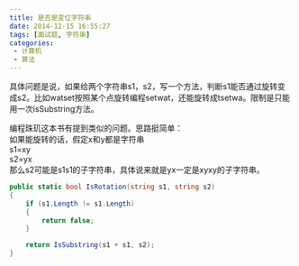 ```yaml
---
title: 是否是变位字符串
date: 2014-12-15 16:55:27
tags: [面试题, 字符串]
categories:
 - 计算机
 - 算法
---
```

具体问题是说，如果给两个字符串s1，s2，写一个方法，判断s1能否通过旋转变成s2。比如watset按照某个点旋转编程setwat，还能旋转成tsetwa。限制是只能用一次isSubstring方法。

编程珠玑这本书有提到类似的问题。思路挺简单：  
如果能旋转的话，假定x和y都是字符串  
s1=xy  
s2=yx  
那么s2可能是s1s1的子字符串，具体说来就是yx一定是xyxy的子字符串。

``` csharp
public static bool IsRotation(string s1, string s2)
{
    if (s1.Length != s1.Length)
    {
        return false;
    }

    return IsSubstring(s1 + s1, s2);
}
```